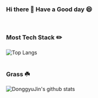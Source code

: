 ### Hi there 👋 Have a Good day 😄
<br/>

### Most Tech Stack ✏️
![Top Langs](https://github-readme-stats.vercel.app/api/top-langs/?username=DonggyuJin&layout=compact&theme=tokyonight)
<br/>
<br/>

### Grass ☘️
![DonggyuJin's github stats](https://github-readme-stats.vercel.app/api?username=DonggyuJin&include_orgs=true&show_icons=true&theme=tokyonight)

